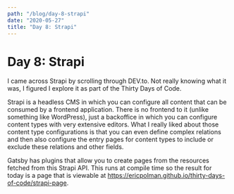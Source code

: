 ```yaml
---
path: "/blog/day-8-strapi"
date: "2020-05-27"
title: "Day 8: Strapi"
---
```


# Day 8: Strapi

I came across Strapi by scrolling through DEV.to. Not really knowing what it was, I figured I explore it as part of the Thirty Days of Code.

Strapi is a headless CMS in which you can configure all content that can be consumed by a frontend application. There is no frontend to it (unlike something like WordPress), just a backoffice in which you can configure content types with very extensive editors. What I really liked about those content type configurations is that you can even define complex relations and then also configure the entry pages for content types to include or exclude these relations and other fields.

Gatsby has plugins that allow you to create pages from the resources fetched from this Strapi API. This runs at compile time so the result for today is a page that is viewable at https://ericpolman.github.io/thirty-days-of-code/strapi-page.
